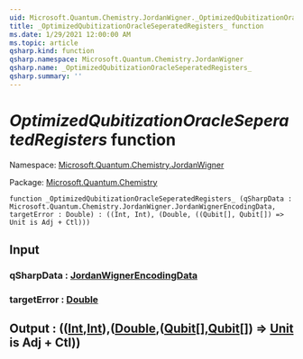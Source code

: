 ```yaml
---
uid: Microsoft.Quantum.Chemistry.JordanWigner._OptimizedQubitizationOracleSeperatedRegisters_
title: _OptimizedQubitizationOracleSeperatedRegisters_ function
ms.date: 1/29/2021 12:00:00 AM
ms.topic: article
qsharp.kind: function
qsharp.namespace: Microsoft.Quantum.Chemistry.JordanWigner
qsharp.name: _OptimizedQubitizationOracleSeperatedRegisters_
qsharp.summary: ''
---
```


# _OptimizedQubitizationOracleSeperatedRegisters_ function

Namespace: [Microsoft.Quantum.Chemistry.JordanWigner](xref:Microsoft.Quantum.Chemistry.JordanWigner)

Package: [Microsoft.Quantum.Chemistry](https://nuget.org/packages/Microsoft.Quantum.Chemistry)




```qsharp
function _OptimizedQubitizationOracleSeperatedRegisters_ (qSharpData : Microsoft.Quantum.Chemistry.JordanWigner.JordanWignerEncodingData, targetError : Double) : ((Int, Int), (Double, ((Qubit[], Qubit[]) => Unit is Adj + Ctl)))
```


## Input

### qSharpData : [JordanWignerEncodingData](xref:Microsoft.Quantum.Chemistry.JordanWigner.JordanWignerEncodingData)




### targetError : [Double](xref:microsoft.quantum.lang-ref.double)





## Output : (([Int](xref:microsoft.quantum.lang-ref.int),[Int](xref:microsoft.quantum.lang-ref.int)),([Double](xref:microsoft.quantum.lang-ref.double),([Qubit](xref:microsoft.quantum.lang-ref.qubit)[],[Qubit](xref:microsoft.quantum.lang-ref.qubit)[]) => [Unit](xref:microsoft.quantum.lang-ref.unit)  is Adj + Ctl))

